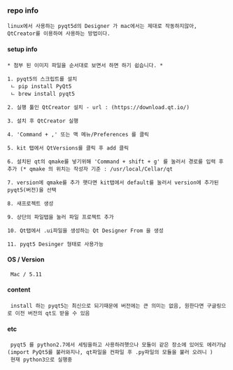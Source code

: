### repo info

    linux에서 사용하는 pyqt5d의 Designer 가 mac에서는 제대로 작동하지않아, QtCreator를 이용하여 사용하는 방법이다.


#### setup info

    * 첨부 된 이미지 파일을 순서대로 보면서 하면 하기 쉽습니다. *

    1. pyqt5의 스크립트를 설치
     ㄴ pip install PyQt5
     ㄴ brew install pyqt5
    
    2. 실행 툴인 QtCreator 설치 - url : (https://download.qt.io/)
    
    3. 설치 후 QtCreator 실행
    
    4. 'Command + ,' 또는 맥 메뉴/Preferences 를 클릭
    
    5. kit 탭에서 QtVersions를 클릭 후 add 클릭
    
    6. 설치된 qt의 qmake를 넣기위해 'Command + shift + g' 를 눌러서 경로를 입력 후 추가 (* qmake 의 위치는 작성자 기준 : /usr/local/Cellar/qt

    7. version에 qmake를 추가 햇다면 kit탭에서 default를 눌러서 version에 추가된 pyqt5(버전)을 선택
    
    8. 새프로젝트 생성 
    
    9. 상단의 파일탭을 눌러 파일 프로젝트 추가
    
    10. Qt탭에서 .ui파일을 생성하는 Qt Designer From 을 생성
    
    11. pyqt5 Desinger 형태로 사용가능

#### OS / Version

     Mac / 5.11

#### content

     install 하는 pyqt5는 최신으로 되기때문에 버전에는 큰 의미는 없음, 원한다면 구글링으로 이전 버전의 qt도 받을 수 있음

#### etc

     pyqt5 를 python2.7에서 세팅을하고 사용하려햇으나 모듈이 같은 장소에 있어도 에러가남 (import PyQt5를 불러와지나, qt파일을 컨파일 후 .py파일의 모듈을 불러 오려니 )
     현재 python3으로 실행중
